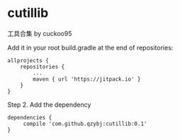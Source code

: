 # cutillib
工具合集  by cuckoo95

Add it in your root build.gradle at the end of repositories:

	allprojects {
		repositories {
			...
			maven { url 'https://jitpack.io' }
		}
	}
Step 2. Add the dependency

	dependencies {
	     compile 'com.github.qzybj:cutillib:0.1'
	}
